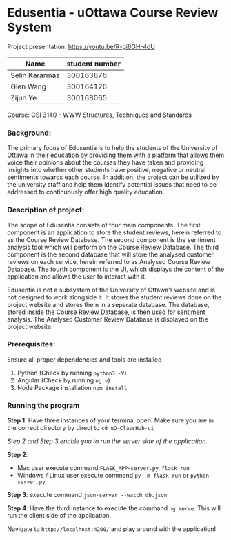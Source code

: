 # Edusentia - uOttawa Course Review System
Project presentation: [https://youtu.be/R-pi6GH-4dU ](https://youtu.be/whjRPr1LyGQ)

|Name|student number|
|---|---|
|Selin Kararmaz|300163876|
|Glen Wang|300164126|
|Zijun Ye|300168065|

Course: CSI 3140 - WWW Structures, Techniques and Standards

### Background:
The primary focus of Edusentia is to help the students of the University of Ottawa in their education by providing them with a platform that allows them voice their opinions about the courses they have taken and providing insights into whether other students have positive, negative or neutral sentiments towards each course. In addition, the project can be utilized by the university staff and help them identify potential issues that need to be addressed to continuously offer high quality education.

### Description of project:
The scope of Edusentia consists of four main components. The first component is an application to store the student reviews, herein referred to as the Course Review Database. The second component is the sentiment analysis tool which will perform on the Course Review Database. The third component is the second database that will store the analysed customer reviews on each service, herein referred to as Analysed Course Review Database. The fourth component is the UI, which displays the content of the application and allows the user to interact with it.

Edusentia is not a subsystem of the University of Ottawa’s website and is not designed to work alongside it. It stores the student reviews done on the project website and stores them in a separate database. The database, stored inside the Course Review Database, is then used for sentiment analysis. The Analysed Customer Review Database is displayed on the project website.

### Prerequisites:
Ensure all proper dependencies and tools are installed
1. Python (Check by running `python3 -V`)
2. Angular (Check by running `ng v`)
3. Node Package installation ```npm install```

### Running the program

**Step 1**: Have three instances of your terminal open. Make sure you are in the correct directory by direct to ```cd uO-ClassHub-ui```

*Step 2  and Step 3 enable you to run the server side of the application.*

**Step 2**: 
  - Mac user execute command ```FLASK_APP=server.py flask run```
  - Windows / Linux user execute command ```py -m flask run``` or ```python server.py```
    
**Step 3**: execute command ```json-server --watch db.json```

**Step 4**: Have the third instance to execute the command `ng serve`. This will run the client side of the application.

Navigate to `http://localhost:4200/` and play around with the application! 
